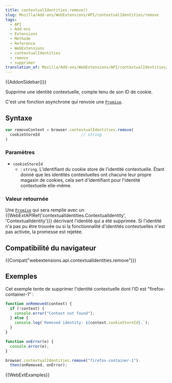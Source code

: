 ```yaml
---
title: contextualIdentities.remove()
slug: Mozilla/Add-ons/WebExtensions/API/contextualIdentities/remove
tags:
  - API
  - Add-ons
  - Extensions
  - Méthode
  - Reference
  - WebExtensions
  - contextualIdentities
  - remove
  - supprimer
translation_of: Mozilla/Add-ons/WebExtensions/API/contextualIdentities/remove
---
```

{{AddonSidebar()}}

Supprime une identité contextuelle, compte tenu de son ID de cookie.

C'est une fonction asynchrone qui renvoie une [`Promise`](/fr/docs/Web/JavaScript/Reference/Objets_globaux/Promise).

## Syntaxe

```js
var removeContext = browser.contextualIdentities.remove(
  cookieStoreId                  // string
)
```

### Paramètres

- `cookieStoreId`
  - : `string`. L'identifiant du cookie store de l'identité contextuelle. Étant donné que les identités contextuelles ont chacune leur propre magasin de cookies, cela sert d'identifiant pour l'identité contextuelle elle-même.

### Valeur retournée

Une [`Promise`](/fr/docs/Web/JavaScript/Reference/Objets_globaux/Promise) qui sera remplie avec un {{WebExtAPIRef('contextualIdentities.ContextualIdentity', 'ContextualIdentity')}} décrivant l'identité qui a été supprimée. Si l'identité n'a pas pu être trouvée ou si la fonctionnalité d'identités contextuelles n'est pas activée, la promesse est rejetée.

## Compatibilité du navigateur

{{Compat("webextensions.api.contextualIdentities.remove")}}

## Exemples

Cet exemple tente de supprimer l'identité contextuelle dont l'ID est "firefox-container-1" :

```js
function onRemoved(context) {
  if (!context) {
    console.error("Context not found");
  } else {
    console.log(`Removed identity: ${context.cookieStoreId}.`);
  }
}

function onError(e) {
  console.error(e);
}

browser.contextualIdentities.remove("firefox-container-1").
  then(onRemoved, onError);
```

{{WebExtExamples}}
